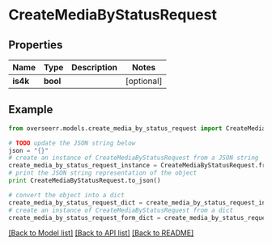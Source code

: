 # CreateMediaByStatusRequest


## Properties

Name | Type | Description | Notes
------------ | ------------- | ------------- | -------------
**is4k** | **bool** |  | [optional] 

## Example

```python
from overseerr.models.create_media_by_status_request import CreateMediaByStatusRequest

# TODO update the JSON string below
json = "{}"
# create an instance of CreateMediaByStatusRequest from a JSON string
create_media_by_status_request_instance = CreateMediaByStatusRequest.from_json(json)
# print the JSON string representation of the object
print CreateMediaByStatusRequest.to_json()

# convert the object into a dict
create_media_by_status_request_dict = create_media_by_status_request_instance.to_dict()
# create an instance of CreateMediaByStatusRequest from a dict
create_media_by_status_request_form_dict = create_media_by_status_request.from_dict(create_media_by_status_request_dict)
```
[[Back to Model list]](../README.md#documentation-for-models) [[Back to API list]](../README.md#documentation-for-api-endpoints) [[Back to README]](../README.md)


